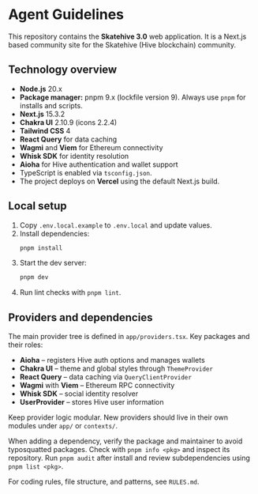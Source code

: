 # Agent Guidelines

This repository contains the **Skatehive 3.0** web application. It is a Next.js based community site for the Skatehive (Hive blockchain) community.

## Technology overview
- **Node.js** 20.x
- **Package manager:** pnpm 9.x (lockfile version 9). Always use `pnpm` for installs and scripts.
- **Next.js** 15.3.2
- **Chakra UI** 2.10.9 (icons 2.2.4)
- **Tailwind CSS** 4
- **React Query** for data caching
- **Wagmi** and **Viem** for Ethereum connectivity
- **Whisk SDK** for identity resolution
- **Aioha** for Hive authentication and wallet support
- TypeScript is enabled via `tsconfig.json`.
- The project deploys on **Vercel** using the default Next.js build.

## Local setup
1. Copy `.env.local.example` to `.env.local` and update values.
2. Install dependencies:
   ```bash
   pnpm install
   ```
3. Start the dev server:
   ```bash
   pnpm dev
   ```
4. Run lint checks with `pnpm lint`.



## Providers and dependencies
The main provider tree is defined in `app/providers.tsx`.
Key packages and their roles:

- **Aioha** – registers Hive auth options and manages wallets
- **Chakra UI** – theme and global styles through `ThemeProvider`
- **React Query** – data caching via `QueryClientProvider`
- **Wagmi** with **Viem** – Ethereum RPC connectivity
- **Whisk SDK** – social identity resolver
- **UserProvider** – stores Hive user information

Keep provider logic modular. New providers should live in their own modules under `app/` or `contexts/`.

When adding a dependency, verify the package and maintainer to avoid typosquatted packages. Check with `pnpm info <pkg>` and inspect its repository. Run `pnpm audit` after install and review subdependencies using `pnpm list <pkg>`.
  
For coding rules, file structure, and patterns, see `RULES.md`.
